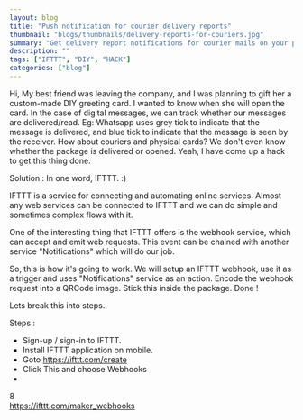 ```yaml
---   
layout: blog
title: "Push notification for courier delivery reports"
thumbnail: "blogs/thumbnails/delivery-reports-for-couriers.jpg"
summary: "Get delivery report notifications for courier mails on your phone"
description: ""
tags: ["IFTTT", "DIY", "HACK"]
categories: ["blog"]
---
```


Hi, 
My best friend was leaving the company, and I was planning to gift her a custom-made DIY greeting card. I wanted to know when she will open the card.
In the case of digital messages, we can track whether our messages are delivered/read. Eg: Whatsapp uses grey tick to indicate that the message is delivered, and blue tick to indicate that the message is seen by the receiver. 
How about couriers and physical cards? We don't even know whether the package is delivered or opened.
Yeah, I have come up a hack to get this thing done.

Solution : 
In one word, IFTTT. :)

IFTTT is a service for connecting and automating online services. Almost any web services can be connected to IFTTT and we can do simple and sometimes complex flows with it.

One of the interesting thing that IFTTT offers is the webhook service, which can accept and emit web requests. This event can be chained with another service "Notifications" which will do our job.

So, this is how it's going to work.
We will setup an IFTTT webhook, use it as a trigger and uses "Notifications" service as an action. Encode the webhook request into a QRCode image. Stick this inside the package. Done !

Lets break this into steps.

Steps :
  * Sign-up / sign-in to IFTTT.
  * Install IFTTT application on mobile.
  * Goto https://ifttt.com/create
  * Click This and choose Webhooks
  * 
  8  
https://ifttt.com/maker_webhooks